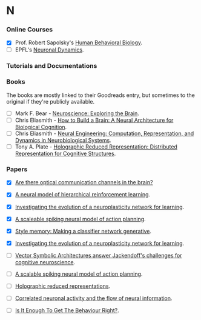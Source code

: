 # N

### Online Courses
- [x] Prof. Robert Sapolsky's [Human Behavioral Biology](https://www.youtube.com/watch?v=NNnIGh9g6fA&list=PL848F2368C90DDC3D).
- [ ] EPFL's [Neuronal Dynamics](https://neuronaldynamics.epfl.ch/index.html).
  
### Tutorials and Documentations


### Books
The books are mostly linked to their Goodreads entry, but sometimes to the original if they're publicly available.
- [ ] Mark F. Bear - [Neuroscience: Exploring the Brain](https://www.goodreads.com/book/show/170011.Neuroscience).
- [ ] Chris Eliasmith - [How to Build a Brain: A Neural Architecture for Biological Cognition](https://www.goodreads.com/book/show/17167707-how-to-build-a-brain).
- [ ] Chris Eliasmith - [Neural Engineering: Computation, Representation, and Dynamics in Neurobiological Systems](https://www.goodreads.com/book/show/3414841-neural-engineering).
- [ ] Tony A. Plate - [Holographic Reduced Representation: Distributed Representation for Cognitive Structures](https://www.goodreads.com/book/show/1735297.Holographic_Reduced_Representation).

<!--- - [ ] [](). -->
### Papers 
- [x] [Are there optical communication channels in the brain?](https://arxiv.org/pdf/1708.08887)
- [x] [A neural model of hierarchical reinforcement learning](https://journals.plos.org/plosone/article?id=10.1371/journal.pone.0180234).
- [x] [Investigating the evolution of a neuroplasticity network for learning](https://cs.uwaterloo.ca/~jorchard/academic/WangOrchard_TransSMC_2017.pdf).
- [x] [A scaleable spiking neural model of action planning](https://cogsci.mindmodeling.org/2016/papers/0279/paper0279.pdf).
- [x] [Style memory: Making a classifier network generative](https://arxiv.org/pdf/1803.01900).
- [x] [Investigating the evolution of a neuroplasticity network for learning](https://cs.uwaterloo.ca/~jorchard/academic/WangOrchard_TransSMC_2017.pdf).
- [ ] [Vector Symbolic Architectures answer Jackendoff's challenges for cognitive neuroscience](https://arxiv.org/pdf/cs/0412059t).
- [ ] [A scalable spiking neural model of action planning](https://mindmodeling.org/cogsci2016/papers/0279/paper0279.pdf).
- [ ] [Holographic reduced representations](http://citeseerx.ist.psu.edu/viewdoc/download?doi=10.1.1.33.4546&rep=rep1&type=pdf).
- [ ] [Correlated neuronal activity and the flow of neural information](https://www.nature.com/articles/35086012).
- [ ] [Is It Enough To Get The Behaviour Right?](https://www.ijcai.org/Proceedings/09/Papers/241.pdf).

